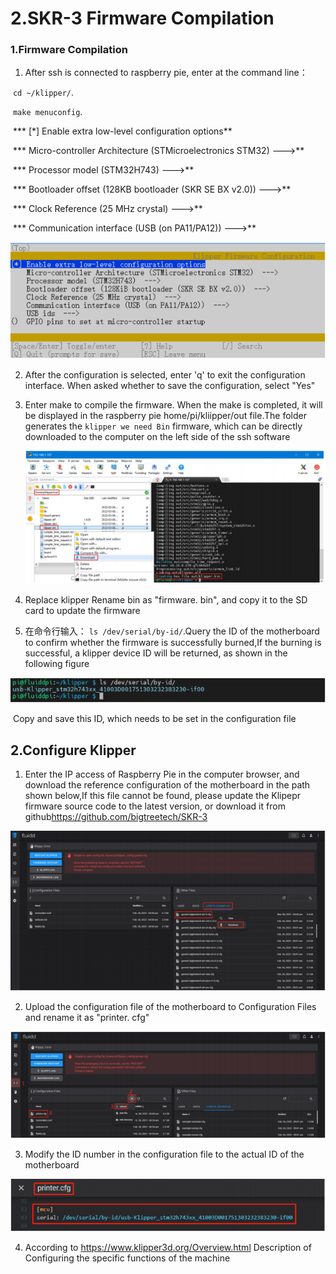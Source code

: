 # 2.SKR-3 Firmware Compilation

### 1.Firmware Compilation

1. After ssh is connected to raspberry pie, enter at the command line：

​	 <code>cd ~/klipper/</code>.

​	 <code>make menuconfig</code>.

​	*** [\*] Enable extra low-level configuration options** 

​	*** Micro-controller Architecture (STMicroelectronics STM32) --->** 

​	*** Processor model (STM32H743) --->** 

​	*** Bootloader offset (128KB bootloader (SKR SE BX v2.0)) --->** 

​	*** Clock Reference (25 MHz crystal) --->** 

​	*** Communication interface (USB (on PA11/PA12)) --->** 

![image-photo13](https://raw.githubusercontent.com/z1996xm/gitbook-demo/master/photo/photo13.jpg)

2. After the configuration is selected, enter 'q' to exit the configuration interface. When asked whether to save the configuration, select "Yes"

   

3. Enter make to compile the firmware. When the make is completed, it will be displayed in the raspberry pie home/pi/kliipper/out file.The folder generates the ` klipper we need Bin ` firmware, which can be directly downloaded to the computer on the left side of the ssh software

   ![image-photo14](https://raw.githubusercontent.com/z1996xm/gitbook-demo/master/photo/photo14.jpg)

   

4. Replace klipper Rename bin as "firmware. bin", and copy it to the SD card to update the firmware

   

5. 在命令行输入： <code>ls /dev/serial/by-id/</code>.Query the ID of the motherboard to confirm whether the firmware is successfully burned,If the burning is successful, a klipper device ID will be returned, as shown in the following figure

![image-photo15](https://raw.githubusercontent.com/z1996xm/gitbook-demo/master/photo/photo15.jpg)

​		Copy and save this ID, which needs to be set in the configuration file

## 2.Configure Klipper

1. Enter the IP access of Raspberry Pie in the computer browser, and download the reference configuration of the motherboard in the path shown below,If this file cannot be found, please update the Klipepr firmware source code to the latest version, or download it from github<a href="https://github.com/bigtreetech/SKR-3" title="超链接title">https://github.com/bigtreetech/SKR-3</a> 

![image-photo16](https://raw.githubusercontent.com/z1996xm/gitbook-demo/master/photo/photo16.jpg)

2. Upload the configuration file of the motherboard to Configuration Files and rename it as "printer. cfg"

![image-photo17](https://raw.githubusercontent.com/z1996xm/gitbook-demo/master/photo/photo17.jpg)

3. Modify the ID number in the configuration file to the actual ID of the motherboard

![image-photo18](https://raw.githubusercontent.com/z1996xm/gitbook-demo/master/photo/photo18.jpg)

4. According to  <a href="https://www.klipper3d.org/Overview.html " title="超链接title">https://www.klipper3d.org/Overview.html </a> Description of Configuring the specific functions of the machine

